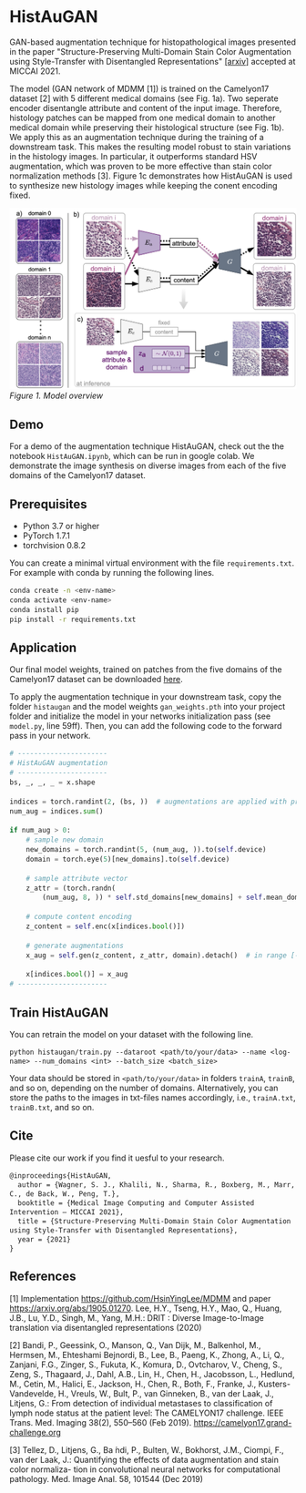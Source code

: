 # HistAuGAN

GAN-based augmentation technique for histopathological images presented in the paper "Structure-Preserving Multi-Domain Stain Color Augmentation using Style-Transfer with Disentangled Representations" [[arxiv]](https://arxiv.org/abs/2107.12357) accepted at MICCAI 2021.

The model (GAN network of MDMM [1]) is trained on the Camelyon17 dataset [2] with 5 different medical domains (see Fig. 1a). Two seperate encoder disentangle attribute and content of the input image. Therefore, histology patches can be mapped from one medical domain to another medical domain while preserving their histological structure (see Fig. 1b). We apply this as an augmentation technique during the training of a downstream task. This makes the resulting model robust to stain variations in the histology images. In particular, it outperforms standard HSV augmentation, which was proven to be more effective than stain color normalization methods [3]. Figure 1c demonstrates how HistAuGAN is used to synthesize new histology images while keeping the conent encoding fixed. 

![image](images/model_overview.png)
*Figure 1. Model overview* 

## Demo

For a demo of the augmentation technique HistAuGAN, check out the the notebook `HistAuGAN.ipynb`, which can be run in google colab. We demonstrate the image synthesis on diverse images from each of the five domains of the Camelyon17 dataset.

## Prerequisites
* Python 3.7 or higher
* PyTorch 1.7.1
* torchvision 0.8.2

You can create a minimal virtual environment with the file `requirements.txt`. For example with conda by running the following lines.
``` bash
conda create -n <env-name>
conda activate <env-name>
conda install pip
pip install -r requirements.txt
```

## Application

Our final model weights, trained on patches from the five domains of the Camelyon17 dataset can be downloaded [here](https://drive.google.com/file/d/1uObebkPgx_q6cZznGaUps-RfoSrUhNnD/view?usp=sharing).

To apply the augmentation technique in your downstream task, copy the folder `histaugan` and the model weights `gan_weights.pth` into your project folder and initialize the model in your networks initialization pass (see `model.py`, line 59ff). Then, you can add the following code to the forward pass in your network. 
``` python
# ----------------------
# HistAuGAN augmentation
# ----------------------
bs, _, _, _ = x.shape

indices = torch.randint(2, (bs, ))  # augmentations are applied with probability 0.5
num_aug = indices.sum()

if num_aug > 0:
    # sample new domain
    new_domains = torch.randint(5, (num_aug, )).to(self.device)
    domain = torch.eye(5)[new_domains].to(self.device)

    # sample attribute vector
    z_attr = (torch.randn(
        (num_aug, 8, )) * self.std_domains[new_domains] + self.mean_domains[new_domains]).to(self.device)

    # compute content encoding
    z_content = self.enc(x[indices.bool()])

    # generate augmentations
    x_aug = self.gen(z_content, z_attr, domain).detach()  # in range [-1, 1]

    x[indices.bool()] = x_aug
# ----------------------
```

## Train HistAuGAN

You can retrain the model on your dataset with the following line.
```shell
python histaugan/train.py --dataroot <path/to/your/data> --name <log-name> --num_domains <int> --batch_size <batch_size>
```
Your data should be stored in `<path/to/your/data>` in folders `trainA`, `trainB`, and so on, depending on the number of
domains. Alternatively, you can store the paths to the images in txt-files names accordingly, i.e., `trainA.txt`, 
`trainB.txt`, and so on.


## Cite

Please cite our work if you find it uesful to your research.

```
@inproceedings{HistAuGAN,
  author = {Wagner, S. J., Khalili, N., Sharma, R., Boxberg, M., Marr, C., de Back, W., Peng, T.},
  booktitle = {Medical Image Computing and Computer Assisted Intervention – MICCAI 2021},
  title = {Structure-Preserving Multi-Domain Stain Color Augmentation using Style-Transfer with Disentangled Representations},
  year = {2021}
}
```

## References

[1] Implementation https://github.com/HsinYingLee/MDMM and paper https://arxiv.org/abs/1905.01270. 
Lee, H.Y., Tseng, H.Y., Mao, Q., Huang, J.B., Lu, Y.D., Singh, M., Yang, M.H.: DRIT : Diverse Image-to-Image translation via disentangled representations (2020)

[2] Bandi, P., Geessink, O., Manson, Q., Van Dijk, M., Balkenhol, M., Hermsen, M., Ehteshami Bejnordi, B., Lee, B., Paeng, K., Zhong, A., Li, Q., Zanjani, F.G., Zinger, S., Fukuta, K., Komura, D., Ovtcharov, V., Cheng, S., Zeng, S., Thagaard, J., Dahl, A.B., Lin, H., Chen, H., Jacobsson, L., Hedlund, M., Cetin, M., Halici, E., Jackson, H., Chen, R., Both, F., Franke, J., Kusters-Vandevelde, H., Vreuls, W., Bult, P., van Ginneken, B., van der Laak, J., Litjens, G.: From detection of individual metastases to classification of lymph node status at the patient level: The CAMELYON17 challenge. IEEE Trans. Med. Imaging 38(2), 550–560 (Feb 2019). https://camelyon17.grand-challenge.org 

[3] Tellez, D., Litjens, G., Ba ́ndi, P., Bulten, W., Bokhorst, J.M., Ciompi, F., van der Laak, J.: Quantifying the effects of data augmentation and stain color normaliza- tion in convolutional neural networks for computational pathology. Med. Image Anal. 58, 101544 (Dec 2019)